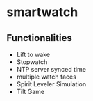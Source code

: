 # smartwatch
[](https://github.com/cgokulc/smartwatch/blob/main/WhatsApp%20Video%202022-07-18%20at%202.42.35%20PM.mp4)
## Functionalities
- Lift to wake
- Stopwatch
- NTP server synced time
- multiple watch faces
- Spirit Leveler Simulation
- Tilt Game
